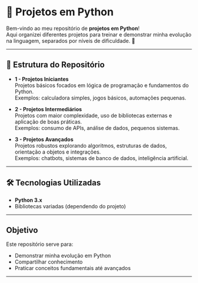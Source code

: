 # 🐍 Projetos em Python

Bem-vindo ao meu repositório de **projetos em Python**!  
Aqui organizei diferentes projetos para treinar e demonstrar minha evolução na linguagem, separados por níveis de dificuldade. 🚀  

---

## 📂 Estrutura do Repositório

- **1 - Projetos Iniciantes**  
  Projetos básicos focados em lógica de programação e fundamentos do Python.  
  Exemplos: calculadora simples, jogos básicos, automações pequenas.  

- **2 - Projetos Intermediários**  
  Projetos com maior complexidade, uso de bibliotecas externas e aplicação de boas práticas.  
  Exemplos: consumo de APIs, análise de dados, pequenos sistemas.  

- **3 - Projetos Avançados**  
  Projetos robustos explorando algoritmos, estruturas de dados, orientação a objetos e integrações.  
  Exemplos: chatbots, sistemas de banco de dados, inteligência artificial.  

---

## 🛠️ Tecnologias Utilizadas

- **Python 3.x**
- Bibliotecas variadas (dependendo do projeto)

---

## Objetivo

Este repositório serve para:
- Demonstrar minha evolução em Python
- Compartilhar conhecimento
- Praticar conceitos fundamentais até avançados

---
